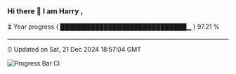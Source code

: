 ### Hi there 👋 I am Harry , 

⏳ Year progress { █████████████████████████████▁ } 97.21 %

---

⏰ Updated on Sat, 21 Dec 2024 18:57:04 GMT

![Progress Bar CI](https://github.com/duykhang68/duykhang68/workflows/Progress%20Bar%20CI/badge.svg)
